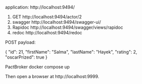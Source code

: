 application: http://localhost:9494/



1. GET
   http://localhost:9494/actor/2
2. swagger
   http://localhost:9494/swagger-ui/
3. Rapidoc
   http://localhost:9494/swagger/views/rapidoc
4. redoc
   http://localhost:9494/redoc


POST payload:

{
"id": 21,
"firstName": "Salma",
"lastName": "Hayek",
"rating": 2,
"oscarPrized": true
}


PactBroker
docker compose up

Then open a browser at http://localhost:9999.